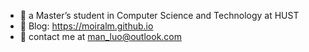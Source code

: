 - 🍇 a Master’s student in Computer Science and Technology at HUST
- 🍍 Blog: https://moiralm.github.io
- 🍉 contact me at man_luo@outlook.com
